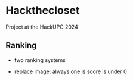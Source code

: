 # Hackthecloset
Project at the HackUPC 2024


## Ranking

- two ranking systems

- replace image:
    always one
    is score is under 0